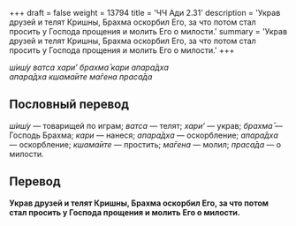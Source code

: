 +++
draft = false
weight = 13794
title = 'ЧЧ Ади 2.31'
description = 'Украв друзей и телят Кришны, Брахма оскорбил Его, за что потом стал просить у Господа прощения и молить Его о милости.'
summary = 'Украв друзей и телят Кришны, Брахма оскорбил Его, за что потом стал просить у Господа прощения и молить Его о милости.'
+++

_ш́иш́у ватса хари’ брахма̄ кари апара̄дха  
апара̄дха кшама̄ите ма̄гена праса̄да_

## Пословный перевод

_ш́иш́у_ — товарищей по играм; _ватса_ — телят; _хари’_ — украв; _брахма̄_ — Господь Брахма; _кари_ — нанеся; _апара̄дха_ — оскорбление; _апара̄дха_ — оскорбление; _кшама̄ите_ — простить; _ма̄гена_ — молил; _праса̄да_ — о милости.

## Перевод

**Украв друзей и телят Кришны, Брахма оскорбил Его, за что потом стал просить у Господа прощения и молить Его о милости.**

